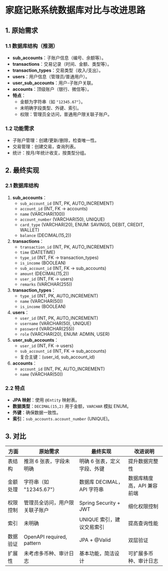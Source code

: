 # 家庭记账系统数据库对比与改进思路

## 1. 原始需求
### 1.1 数据库结构（推测）
- **sub_accounts**：子账户信息（编号、余额等）。
- **transactions**：交易记录（时间、金额、类型等）。
- **transaction_types**：交易类型（收入/支出）。
- **users**：用户信息（管理员/普通用户）。
- **user_sub_accounts**：用户-子账户关联。
- **accounts**：顶级账户（银行、微信等）。
- **特点**：
    - 金额为字符串（如 `"12345.67"`）。
    - 未明确字段类型、外键、索引。
    - 权限：管理员全访问，普通用户限关联子账户。

### 1.2 功能需求
- 子账户管理：创建/更新/删除，检查唯一性。
- 交易管理：创建交易，查询列表。
- 统计：按月/年统计收支，按类型分组。

## 2. 最终实现
### 2.1 数据库结构
1. **sub_accounts**：
    - `sub_account_id` (INT, PK, AUTO_INCREMENT)
    - `account_id` (INT, FK → accounts)
    - `name` (VARCHAR(100))
    - `account_number` (VARCHAR(50), UNIQUE)
    - `card_type` (VARCHAR(20), ENUM: SAVINGS, DEBIT, CREDIT, WALLET)
    - `balance` (DECIMAL(15,2))
2. **transactions**：
    - `transaction_id` (INT, PK, AUTO_INCREMENT)
    - `time` (DATETIME)
    - `type_id` (INT, FK → transaction_types)
    - `is_income` (BOOLEAN)
    - `sub_account_id` (INT, FK → sub_accounts)
    - `amount` (DECIMAL(15,2))
    - `user_id` (INT, FK → users)
    - `remarks` (VARCHAR(255))
3. **transaction_types**：
    - `type_id` (INT, PK, AUTO_INCREMENT)
    - `name` (VARCHAR(50))
    - `is_income` (BOOLEAN)
4. **users**：
    - `user_id` (INT, PK, AUTO_INCREMENT)
    - `username` (VARCHAR(50), UNIQUE)
    - `password` (VARCHAR(255))
    - `role` (VARCHAR(20), ENUM: ADMIN, USER)
5. **user_sub_accounts**：
    - `user_id` (INT, FK → users)
    - `sub_account_id` (INT, FK → sub_accounts)
    - 复合主键：(user_id, sub_account_id)
6. **accounts**：
    - `account_id` (INT, PK, AUTO_INCREMENT)
    - `name` (VARCHAR(50))

### 2.2 特点
- **JPA 映射**：使用 `@Entity` 映射表。
- **数据类型**：`DECIMAL(15,2)` 用于金额，`VARCHAR` 模拟 ENUM。
- **外键**：确保数据一致性。
- **索引**：`sub_accounts.account_number` (UNIQUE)。

## 3. 对比
| 方面           | 原始需求                              | 最终实现                              | 改进说明                              |
|----------------|--------------------------------------|--------------------------------------|--------------------------------------|
| 表结构         | 推测 6 张表，字段未明确              | 明确 6 张表，定义字段、外键          | 提升数据完整性                        |
| 金额处理       | 字符串（如 "12345.67"）              | 数据库 DECIMAL，API 字符串            | 数据库精度高，API 兼容前端             |
| 权限控制       | 管理员全访问，用户限关联子账户        | Spring Security + JWT                | 细化权限控制                          |
| 索引           | 未明确                               | UNIQUE 索引，建议交易索引             | 提高查询性能                          |
| 数据验证       | OpenAPI required, pattern            | JPA + @Valid                         | 双层验证                              |
| 扩展性         | 未考虑多币种、审计日志               | 基本功能，简洁设计                   | 可扩展多币种、审计日志                |
